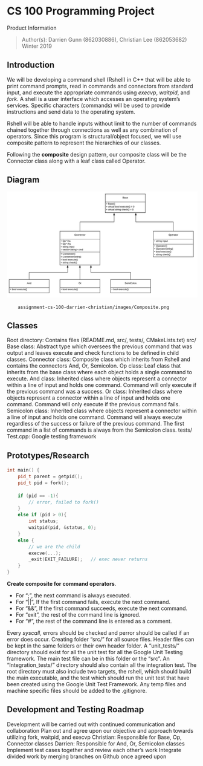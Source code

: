 # CS 100 Programming Project

Product Information
> Author(s): Darrien Gunn (862030886), Christian Lee (862053682)
> Winter 2019

## Introduction
We will be developing a command shell (Rshell) in C++ that will be able to print command prompts, read in commands and connectors from standard input, and execute the appropriate commands using _execvp_, _waitpid_, and _fork_. A shell is a user interface which accesses an operating system’s services. Specific characters (commands) will be used to provide instructions and send data to the operating system. 

Rshell will be able to handle inputs without limit to the number of commands chained together through connections as well as any combination of operators. Since this program is structural/object focused, we will use composite pattern to represent the hierarchies of our classes. 

Following the **composite** design pattern, our composite class will be the Connector class along with a leaf class called Operator.

## Diagram

![example expression tree](/images/Composite.png?raw=true "Diagram")

        assignment-cs-100-darrien-christian/images/Composite.png
      
## Classes
Root directory: Contains files (README.md, src/, tests/, CMakeLists.txt)
src/
Base class: Abstract type which oversees the previous command that was output and leaves execute and check functions to be defined in child classes.
Connector class: Composite class which inherits from Rshell and contains the connectors And, Or, Semicolon.
Op class: Leaf class that inherits from the base class where each object holds a single command to execute.
And class: Inherited class where objects represent a connector within a line of input and holds one command. Command will only execute if the previous command was a success.
Or class: Inherited class where objects represent a connector within a line of input and holds one command. Command will only execute if the previous command fails.
Semicolon class: Inherited class where objects represent a connector within a line of input and holds one command. Command will always execute regardless of the success or failure of the previous command. The first command in a list of commands is always from the Semicolon class.
tests/
Test.cpp: Google testing framework


## Prototypes/Research
```c++
int main() {
    pid_t parent = getpid();
    pid_t pid = fork();

    if (pid == -1){
        // error, failed to fork()
    } 
    else if (pid > 0){
        int status;
        waitpid(pid, &status, 0);
    }
    else {
        // we are the child
        execve(...);
        _exit(EXIT_FAILURE);   // exec never returns
    }
}
```
**Create composite for command operators**.
* For “;”, the next command is always executed.
* For “||”, If the first command fails, execute the next command.
* For “&&”, If the first command succeeds, execute the next command.
* For “exit”, the rest of the command line is ignored.
* For “#”, the rest of the command line is entered as a comment.

Every *syscall*, errors should be checked and perror should be called if an error does occur.
Creating folder “src/” for all source files. Header files can be kept in the same folders or their own header folder. A “unit_tests/” directory should exist for all the unit test for all the Google Unit Testing framework. The main test file can be in this folder or the “src”. An “Integration_tests/” directory should also contain all the integration test. The root directory must also include two targets, the rshell, which should build the main executable, and the test which should run the unit test that have been created using the Google Unit Test Framework. Any temp files and machine specific files should be added to the .gitignore.

## Development and Testing Roadmap
Development will be carried out with continued communication and collaboration
Plan out and agree upon our objective and approach towards utilizing fork, waitpid, and execvp
Christian: Responsible for Base, Op, Connector classes
Darrien: Responsible for And, Or, Semicolon classes
Implement test cases together and review each other’s work 
Integrate divided work by merging branches on Github once agreed upon




